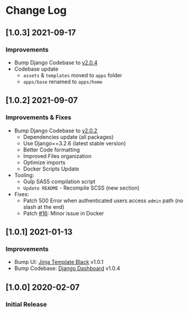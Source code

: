 # Change Log

## [1.0.3] 2021-09-17
### Improvements

- Bump Django Codebase to [v2.0.4](https://github.com/app-generator/boilerplate-code-django-dashboard/releases)
- Codebase update
  - `assets` & `templates` moved to `apps` folder
  - `apps/base` renamed to `apps/home`

## [1.0.2] 2021-09-07
### Improvements & Fixes

- Bump Django Codebase to [v2.0.2](https://github.com/app-generator/boilerplate-code-django-dashboard/releases)
  - Dependencies update (all packages)
  - Use Django==3.2.6 (latest stable version)
  - Better Code formatting
  - Improved Files organization
  - Optimize imports
  - Docker Scripts Update 
- Tooling:
  - Gulp SASS compilation script   
  - `Update README` - Recompile SCSS (new section)
- Fixes: 
  - Patch 500 Error when authenticated users access `admin` path (no slash at the end)
  - Patch [#16](https://github.com/app-generator/boilerplate-code-django-dashboard/issues/16): Minor issue in Docker 

## [1.0.1] 2021-01-13
### Improvements 

- Bump UI: [Jinja Template Black](https://github.com/app-generator/jinja-black-dashboard) v1.0.1
- Bump Codebase: [Django Dashboard](https://github.com/app-generator/boilerplate-code-django-dashboard) v1.0.4

## [1.0.0] 2020-02-07
### Initial Release
